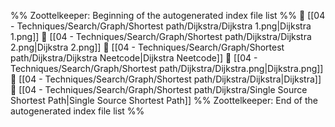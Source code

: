 %% Zoottelkeeper: Beginning of the autogenerated index file list  %%
📄 [[04 - Techniques/Search/Graph/Shortest path/Dijkstra/Dijkstra 1.png|Dijkstra 1.png]]
📄 [[04 - Techniques/Search/Graph/Shortest path/Dijkstra/Dijkstra 2.png|Dijkstra 2.png]]
📄 [[04 - Techniques/Search/Graph/Shortest path/Dijkstra/Dijkstra Neetcode|Dijkstra Neetcode]]
📄 [[04 - Techniques/Search/Graph/Shortest path/Dijkstra/Dijkstra.png|Dijkstra.png]]
📄 [[04 - Techniques/Search/Graph/Shortest path/Dijkstra/Dijkstra|Dijkstra]]
📄 [[04 - Techniques/Search/Graph/Shortest path/Dijkstra/Single Source Shortest Path|Single Source Shortest Path]]
%% Zoottelkeeper: End of the autogenerated index file list  %%
